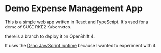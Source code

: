
# Demo Expense Management App
This is a simple web app written in React and TypeScript. It's used for a demo of SUSE RKE2 Kubernetes.

there is a branch to deploy it on OpenShift 4.

It uses the [Deno JavaScript runtime](https://deno.com/) because I wanted to experiment with it.
